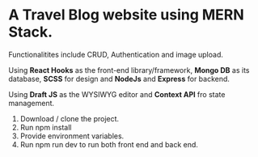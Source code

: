 # A Travel Blog website using MERN Stack.

Functionalitites include CRUD, Authentication and image upload.

Using **React Hooks** as the front-end library/framework, **Mongo DB** as its database, **SCSS** for design and **NodeJs** and **Express** for backend.

Using **Draft JS** as the WYSIWYG editor and **Context API** fro state management.

1. Download / clone the project.
2. Run npm install
3. Provide environment variables.
4. Run npm run dev to run both front end and back end.
